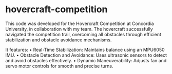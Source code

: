 # hovercraft-competition

This code was developed for the Hovercraft Competition at Concordia University, in collaboration with my team. The hovercraft successfully navigated the competition trail, overcoming all obstacles through efficient stabilization and obstacle avoidance mechanisms.

It features:
	•	Real-Time Stabilization: Maintains balance using an MPU6050 IMU.
	•	Obstacle Detection and Avoidance: Uses ultrasonic sensors to detect and avoid obstacles effectively.
	•	Dynamic Maneuverability: Adjusts fan and servo motor controls for smooth and precise turns.
